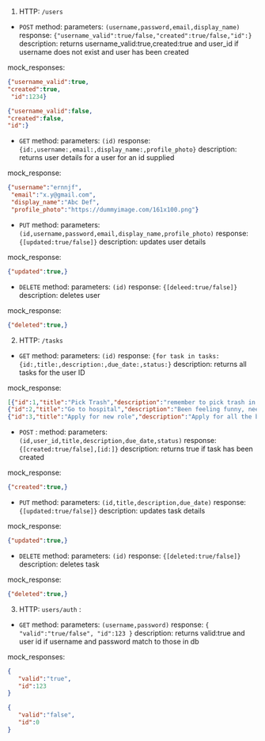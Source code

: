 1.  HTTP: `/users` 

- `POST` method: parameters: `(username,password,email,display_name)` response: `{"username_valid":true/false,"created":true/false,"id":}` description: returns username_valid:true,created:true and user_id if username does not exist and user has been created

mock_responses:
```json
{"username_valid":true,
"created":true,
 "id":1234}
```
```json
{"username_valid":false,
"created":false,
"id":}
```

- `GET` method:  parameters: `(id)` response: `{id:,username:,email:,display_name:,profile_photo}` description: returns user details for a user for an id supplied

mock_response:
```json
{"username":"ernnjf",
 "email":"x.y@gmail.com",
 "display_name":"Abc Def",
 "profile_photo":"https://dummyimage.com/161x100.png"}
 ```

- `PUT` method: parameters: `(id,username,password,email,display_name,profile_photo)` response: `{[updated:true/false]}` description: updates user details

mock_response:
```json
{"updated":true,}
```

- `DELETE` method: parameters: `(id)` response: `{[deleed:true/false]}` description: deletes user

mock_response:
```json
{"deleted":true,}
```


2. HTTP: `/tasks`

- `GET` method: parameters: `(id)` response: `{for task in tasks:{id:,title:,description:,due_date:,status:}` description: returns all tasks for the user ID

mock_response:
```json
[{"id":1,"title":"Pick Trash","description":"remember to pick trash in the backyard","due_date":"7/14/2021","status":"created"},
{"id":2,"title":"Go to hospital","description":"Been feeling funny, need to go to doctor's appointment","due_date":"3/20/2021","status":"done"},
{"id":3,"title":"Apply for new role","description":"Apply for all the bookmarked roles I did last week","due_date":"4/23/2021","status":"progress"}]
```

- `POST`  : method: parameters: `(id,user_id,title,description,due_date,status)` response: `{[created:true/false],[id:]}` description: returns true if task has been created 

mock_response:
```json
{"created":true,}
```

- `PUT` method: parameters: `(id,title,description,due_date)` response: `{[updated:true/false]}` description: updates task details

mock_response:
```json
{"updated":true,}
```

- `DELETE` method: parameters: `(id)` response: `{[deleted:true/false]}` description: deletes task

mock_response:
```json
{"deleted":true,}
```



3. HTTP: `users/auth` : 
- `GET` method: parameters: `(username,password)` response: `{
   "valid":"true/false",
   "id":123
}` description: returns valid:true and user id if username and password match to those in db

mock_responses:
```json
{
   "valid":"true",
   "id":123
}
```
```json
{
   "valid":"false",
   "id":0
}
```
